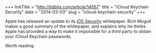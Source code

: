 +++
linkTitle = "http://tidbits.com/article/14557"
title = "iCloud Keychain Security"
date = "2014-03-03"
slug = "icloud-keychain-security"
+++

Apple has released an update to its [iOS Security](http://images.apple.com/iphone/business/docs/iOS_Security_Feb14.pdf) whitepaper.  Rich Mogull makes a good summary of the whitepaper, and explains why he thinks Apple has provided a way to make it impossible for a third party to obtain your iCloud Keychain passwords.

Worth reading.
